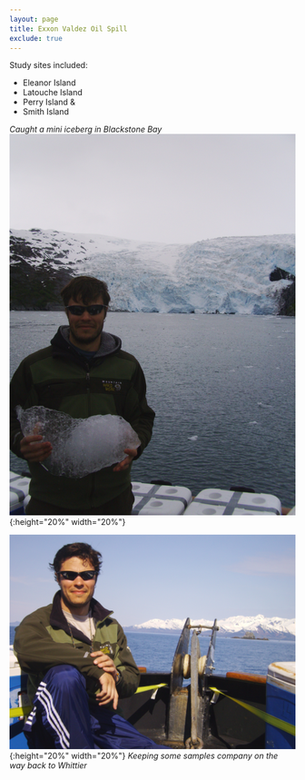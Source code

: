 ```yaml
---
layout: page
title: Exxon Valdez Oil Spill
exclude: true
---
```


Study sites included:  
* Eleanor Island  
* Latouche Island  
* Perry Island &  
* Smith Island  

*Caught a mini iceberg in Blackstone Bay* ![mini iceberg](/assets/EVOS/PICT1134.JPG){:height="20%" width="20%"}  


![glamor shot](/assets/EVOS/PICT0878.JPG){:height="20%" width="20%"} *Keeping some samples company on the way back to Whittier*  

